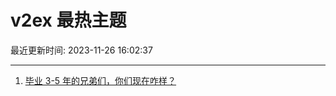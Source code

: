 # v2ex 最热主题

最近更新时间: 2023-11-26 16:02:37

--- 
1. [毕业 3-5 年的兄弟们，你们现在咋样？](https://www.v2ex.com/t/995249) 

